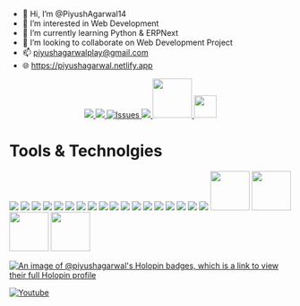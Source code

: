 - 👋 Hi, I’m @PiyushAgarwal14
- 👀 I’m interested in Web Development
- 🌱 I’m currently learning Python & ERPNext
- 💞️ I’m looking to collaborate on Web Development Project 
- 📫 piyushagarwalplay@gmail.com
- :globe_with_meridians: https://piyushagarwal.netlify.app


 <p align="center">
    <a href="https://dev.to/piyushagarwal14/">
    <img src="https://img.shields.io/badge/dev.to-0A0A0A?style=for-the-badge&logo=dev.to&logoColor=white"/>
    </a>
    <a href="https://www.linkedin.com/in/piyush-agarwal-85b0301ba/">
      <img src="https://img.shields.io/badge/linkedin-%230077B5.svg?style=for-the-badge&logo=linkedin&logoColor=white" />
    </a>
    <a href="https://www.instagram.com/piyushagarwal34/">
      <img alt="Issues" src="https://img.shields.io/badge/Instagram-%23E4405F.svg?style=for-the-badge&logo=Instagram&logoColor=white" />
    </a>
    <a href="https://unsplash.com/@piyush_agarwal"> 
     <img src ="https://user-images.githubusercontent.com/87847452/204344148-37e71a99-2f82-4c2b-b441-90aa9fca651c.jpg"/>
    </a>
  <a href="https://www.behance.net/piyushagrawal7">
        <img src ="https://cdn.worldvectorlogo.com/logos/behance-3.svg" width="70px"/>
  </a>
  <a href="https://www.credly.com/users/piyush-agarwal.4f9f77cb">
      <img src='http://svgrepo.com/show/331358/credly.svg' width="40px"/>
  </a>
<!--  </p> 
 <p>
 <a href="https://app.daily.dev/piyushagarwal14"><img src="https://api.daily.dev/devcards/4a70d21b378349abbe8de3d50fe0f04c.png?r=a44" width="250" alt="Piyush Agarwal's Dev Card" align="right"/></a>
 </p> -->

<!---
PiyushAgarwal14/PiyushAgarwal14 is a ✨ special ✨ repository because its `README.md` (this file) appears on your GitHub profile.
You can click the Preview link to take a look at your changes.
--->

 # Tools & Technolgies


<p>
<img src="https://user-images.githubusercontent.com/87847452/204602425-8f54acf1-ad35-4d21-af5f-a9b08f6c49f2.png"/>
<img src="https://user-images.githubusercontent.com/87847452/204604340-42a1b56b-4308-4b42-801c-0d4f8beda202.png"/>
<img src="https://user-images.githubusercontent.com/87847452/204604670-eb79d4e1-784d-4902-a789-db74943ddc7b.png"/>
<img src="https://user-images.githubusercontent.com/87847452/204605547-4ce5c3e6-a112-4739-9f99-6dec6d6e6a1a.png"/>
<img src="https://user-images.githubusercontent.com/87847452/204605970-347620ae-e258-44ba-99af-350237355108.png"/>
<img src="https://user-images.githubusercontent.com/87847452/204606241-c7bee6f7-8da6-4471-8eba-78230b5e55cd.png"/>
<img src ="https://user-images.githubusercontent.com/87847452/204606569-3a60a7a7-3662-468a-9730-1bf57dac0dfa.png"/>
<img src ="https://user-images.githubusercontent.com/87847452/204607036-394434a0-8b5d-4b3c-85f3-2459f036cd9a.png"/>
<img src ="https://user-images.githubusercontent.com/87847452/204611092-be3ab9ad-d7b9-4c72-8e6d-dbffcdf58707.png"/>
<img src="https://user-images.githubusercontent.com/87847452/204611099-86c5e054-2f20-4a46-8787-948d263b9895.png"/>
<img src="https://user-images.githubusercontent.com/87847452/204612620-df57b8df-d50f-411e-92c2-a6679c6a0461.png"/>
<img src="https://user-images.githubusercontent.com/87847452/204612636-262bc18a-bbbd-4aa8-a955-dbbfe5466664.png"/>
<img src="https://user-images.githubusercontent.com/87847452/204613291-a8f67cf2-ffe8-48e4-b632-6227a343424e.png"/>
<img src="https://user-images.githubusercontent.com/87847452/204613298-04adc5d9-9f9a-431f-a0e3-55fd9f340611.png"/>
<img src ="https://user-images.githubusercontent.com/87847452/204613837-6ff28588-1af8-4a4b-a1a8-613bab37179a.png"/>
<img src ="https://user-images.githubusercontent.com/87847452/204613844-05b986b0-cdc7-4d43-8d14-9042329bf93a.png"/>
<img src="https://user-images.githubusercontent.com/87847452/204614606-2d7c9ee2-4b44-4604-95d5-9914f126ad5c.png"/> 
<img src="https://user-images.githubusercontent.com/87847452/236498706-802ff44a-f0fe-4596-89da-1a39dc224f5d.png"/>
<img src="https://github.com/PiyushAgarwal14/python_programs/assets/87847452/b94d2a32-06a5-4ec6-b904-d4e8b7d4ab45.png" width="70px"/>
<img src="https://github.com/PiyushAgarwal14/python_programs/assets/87847452/8e31b65d-96fe-48da-b450-ea17f8137503.png" width="70px"/>
<img src="https://github.com/PiyushAgarwal14/python_programs/assets/87847452/04d0292c-ed7e-4a64-a24f-024fa47eca51.svg" width="70px" />
<img src="https://github.com/PiyushAgarwal14/python_programs/assets/87847452/4c349a2e-61b9-45a4-85d1-96dd3223e6b2.svg" width="70px" />

</p>

<!--
![PiyushAgarwal14 GitHub stats](https://github-readme-stats.vercel.app/api?username=PiyushAgarwal14&show_icons=true&theme=radical) -->



[![An image of @piyushagarwal's Holopin badges, which is a link to view their full Holopin profile](https://holopin.me/piyushagarwal)](https://holopin.io/@piyushagarwal)



<!-- [![Top Langs](https://github-readme-stats.vercel.app/api/top-langs/?username=PiyushAgarwal14&langs_count=8)](https://github.com/PiyushAgarwal14/github-readme-stats) -->
<!-- [![Piyush github activity graph](https://activity-graph.herokuapp.com/graph?username=PiyushAgarwal14&theme=vue)](https://github.com/PiyushAgarwal14/github-readme-activity-graph) -->
<p align="left">
  <a href="https://www.youtube.com/channel/UCIIJomv7KbeTYM4LEoKsSng?sub_confirmation=1"><img alt="Youtube" title="Youtube" src="https://img.shields.io/badge/-Subscribe-red?style=for-the-badge&logo=youtube&logoColor=white"/></a>
</p>
